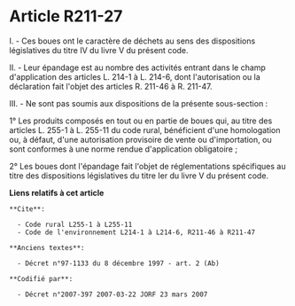 # Article R211-27

I. - Ces boues ont le caractère de déchets au sens des dispositions législatives du titre IV du livre V du présent code.

II. - Leur épandage est au nombre des activités entrant dans le champ d'application des articles L. 214-1 à L. 214-6, dont
l'autorisation ou la déclaration fait l'objet des articles R. 211-46 à R. 211-47.

III. - Ne sont pas soumis aux dispositions de la présente sous-section :

1° Les produits composés en tout ou en partie de boues qui, au titre des articles L. 255-1 à L. 255-11 du code rural,
bénéficient d'une homologation ou, à défaut, d'une autorisation provisoire de vente ou d'importation, ou sont conformes à une
norme rendue d'application obligatoire ;

2° Les boues dont l'épandage fait l'objet de réglementations spécifiques au titre des dispositions législatives du titre Ier
du livre V du présent code.

**Liens relatifs à cet article**

	**Cite**:

	  - Code rural L255-1 à L255-11
	  - Code de l'environnement L214-1 à L214-6, R211-46 à R211-47

	**Anciens textes**:

	  - Décret n°97-1133 du 8 décembre 1997 - art. 2 (Ab)

	**Codifié par**:

	  - Décret n°2007-397 2007-03-22 JORF 23 mars 2007
